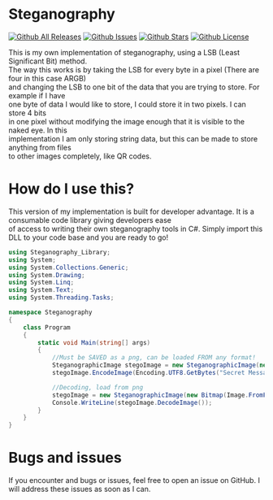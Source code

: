 # Steganography
[![Github All Releases](https://img.shields.io/github/downloads/PapyrusCompendium/Steganography-Library/total.svg)]()
[![Github Issues](https://img.shields.io/github/issues/PapyrusCompendium/Steganography-Library.svg)]()
[![Github Stars](https://img.shields.io/github/stars/PapyrusCompendium/Steganography-Library.svg)]()
[![Github License](https://img.shields.io/github/license/PapyrusCompendium/Steganography-Library.svg)]()

This is my own implementation of steganography, using a LSB (Least Significant Bit) method.  
The way this works is by taking the LSB for every byte in a pixel (There are four in this case ARGB)  
and changing the LSB to one bit of the data that you are trying to store. For example if I have  
one byte of data I would like to store, I could store it in two pixels. I can store 4 bits  
in one pixel without modifying the image enough that it is visible to the naked eye. In this  
implementation I am only storing string data, but this can be made to store anything from files  
to other images completely, like QR codes.  

# How do I use this?
This version of my implementation is built for developer advantage. It is a consumable code library giving developers ease  
of access to writing their own steganography tools in C#. Simply import this DLL to your code base and you are ready to go!  
```cs
using Steganography_Library;
using System;
using System.Collections.Generic;
using System.Drawing;
using System.Linq;
using System.Text;
using System.Threading.Tasks;

namespace Steganography
{
    class Program
    {
        static void Main(string[] args)
        {
            //Must be SAVED as a png, can be loaded FROM any format!
            SteganographicImage stegoImage = new SteganographicImage(new Bitmap(Image.FromFile("Image.png")));
            stegoImage.EncodeImage(Encoding.UTF8.GetBytes("Secret Message")).Save("NewImage.png");

            //Decoding, load from png
            stegoImage = new SteganographicImage(new Bitmap(Image.FromFile("NewImage.png")));
            Console.WriteLine(stegoImage.DecodeImage());
        }
    }
}
```

# Bugs and issues
If you encounter and bugs or issues, feel free to open an issue on GitHub. I will address these issues as soon as I can.
